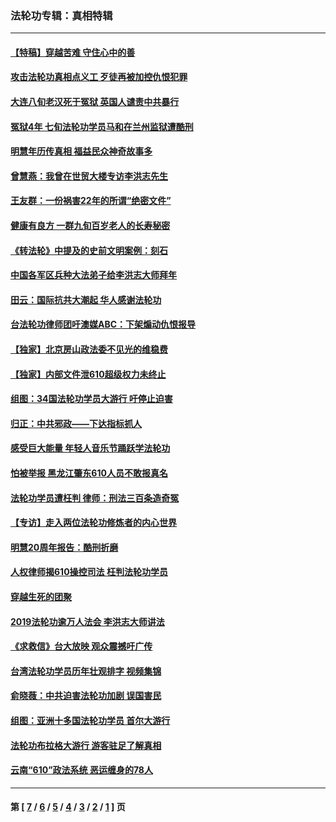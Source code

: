 ### 法轮功专辑：真相特辑
---
#### [【特稿】穿越苦难 守住心中的善](../../pages/nf4389/n13784979.md?12280430) 
#### [攻击法轮功真相点义工 歹徒再被加控仇恨犯罪](../../pages/nf4389/n13601019.md?12280430) 
#### [大连八旬老汉死于冤狱 英国人谴责中共暴行](../../pages/nf4389/n13480118.md?12280430) 
#### [冤狱4年 七旬法轮功学员马和在兰州监狱遭酷刑](../../pages/nf4389/n13304688.md?12280430) 
#### [明慧年历传真相 福益民众神奇故事多](../../pages/nf4389/n13294545.md?12280430) 
#### [曾慧燕：我曾在世贸大楼专访李洪志先生](../../pages/nf4389/n12898729.md?12280430) 
#### [王友群：一份祸害22年的所谓“绝密文件”](../../pages/nf4389/n12871750.md?12280430) 
#### [健康有良方 一群九旬百岁老人的长寿秘密](../../pages/nf4389/n12847475.md?12280430) 
#### [《转法轮》中提及的史前文明案例：刻石](../../pages/nf4389/n12758577.md?12280430) 
#### [中国各军区兵种大法弟子给李洪志大师拜年](../../pages/nf4389/n12750047.md?12280430) 
#### [田云：国际抗共大潮起 华人感谢法轮功](../../pages/nf4389/n12357708.md?12280430) 
#### [台法轮功律师团吁澳媒ABC：下架煽动仇恨报导](../../pages/nf4389/n12279917.md?12280430) 
#### [【独家】北京房山政法委不见光的维稳费](../../pages/nf4389/n12031979.md?12280430) 
#### [【独家】内部文件泄610超级权力未终止](../../pages/nf4389/n12023895.md?12280430) 
#### [组图：34国法轮功学员大游行 吁停止迫害](../../pages/nf4389/n11492658.md?12280430) 
#### [归正：中共邪政——下达指标抓人](../../pages/nf4389/n11474770.md?12280430) 
#### [感受巨大能量 年轻人音乐节踊跃学法轮功](../../pages/nf4389/n11441981.md?12280430) 
#### [怕被举报 黑龙江肇东610人员不敢报真名](../../pages/nf4389/n11436499.md?12280430) 
#### [法轮功学员遭枉判 律师：刑法三百条造奇冤](../../pages/nf4389/n11433943.md?12280430) 
#### [【专访】走入两位法轮功修炼者的内心世界](../../pages/nf4389/n11415623.md?12280430) 
#### [明慧20周年报告：酷刑折磨](../../pages/nf4389/n11387954.md?12280430) 
#### [人权律师揭610操控司法 枉判法轮功学员](../../pages/nf4389/n11313370.md?12280430) 
#### [穿越生死的团聚](../../pages/nf4389/n11258922.md?12280430) 
#### [2019法轮功逾万人法会 李洪志大师讲法](../../pages/nf4389/n11265303.md?12280430) 
#### [《求救信》台大放映 观众震撼吁广传](../../pages/nf4389/n10922251.md?12280430) 
#### [台湾法轮功学员历年壮观排字 视频集锦](../../pages/nf4389/n10878789.md?12280430) 
#### [俞晓薇：中共迫害法轮功加剧 误国害民](../../pages/nf4389/n10859260.md?12280430) 
#### [组图：亚洲十多国法轮功学员 首尔大游行](../../pages/nf4389/n10781149.md?12280430) 
#### [法轮功布拉格大游行 游客驻足了解真相](../../pages/nf4389/n10749360.md?12280430) 
#### [云南“610”政法系统 恶运缠身的78人](../../pages/nf4389/n10747534.md?12280430) 

---
#### 第 [ [7](./7.md?12280430) / [6](./6.md?12280430) / [5](./5.md?12280430) / [4](./4.md?12280430) / [3](./3.md?12280430) / [2](./2.md?12280430) / [1](./1.md?12280430) ] 页
